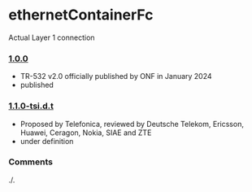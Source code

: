 # ethernetContainerFc
Actual Layer 1 connection  

### [1.0.0](../../tree/TR532v2_0)
- TR-532 v2.0 officially published by ONF in January 2024
- published

### [1.1.0-tsi.d.t](../../tree/tsi)
- Proposed by Telefonica, reviewed by Deutsche Telekom, Ericsson, Huawei, Ceragon, Nokia, SIAE and ZTE
- under definition

### Comments
./.
